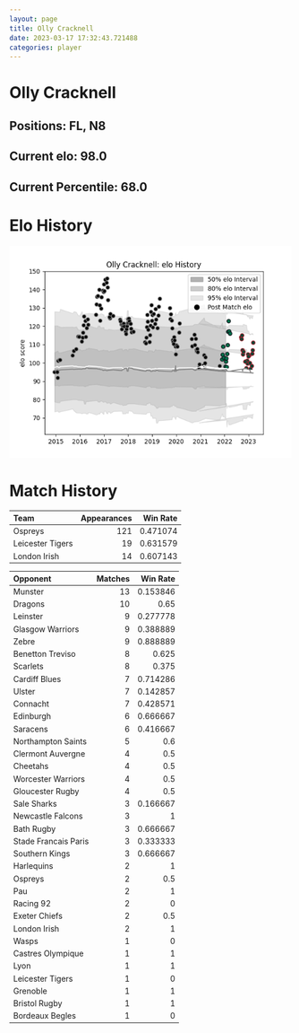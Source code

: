 ```yaml
---  
layout: page  
title: Olly Cracknell  
date: 2023-03-17 17:32:43.721488  
categories: player  
---
```

# Olly Cracknell

## Positions: FL, N8

## Current elo: 98.0

## Current Percentile: 68.0

# Elo History


![elo history](history_OllyCracknell.png)
# Match History


| Team             |   Appearances |   Win Rate |
|:-----------------|--------------:|-----------:|
| Ospreys          |           121 |   0.471074 |
| Leicester Tigers |            19 |   0.631579 |
| London Irish     |            14 |   0.607143 |

| Opponent             |   Matches |   Win Rate |
|:---------------------|----------:|-----------:|
| Munster              |        13 |   0.153846 |
| Dragons              |        10 |   0.65     |
| Leinster             |         9 |   0.277778 |
| Glasgow Warriors     |         9 |   0.388889 |
| Zebre                |         9 |   0.888889 |
| Benetton Treviso     |         8 |   0.625    |
| Scarlets             |         8 |   0.375    |
| Cardiff Blues        |         7 |   0.714286 |
| Ulster               |         7 |   0.142857 |
| Connacht             |         7 |   0.428571 |
| Edinburgh            |         6 |   0.666667 |
| Saracens             |         6 |   0.416667 |
| Northampton Saints   |         5 |   0.6      |
| Clermont Auvergne    |         4 |   0.5      |
| Cheetahs             |         4 |   0.5      |
| Worcester Warriors   |         4 |   0.5      |
| Gloucester Rugby     |         4 |   0.5      |
| Sale Sharks          |         3 |   0.166667 |
| Newcastle Falcons    |         3 |   1        |
| Bath Rugby           |         3 |   0.666667 |
| Stade Francais Paris |         3 |   0.333333 |
| Southern Kings       |         3 |   0.666667 |
| Harlequins           |         2 |   1        |
| Ospreys              |         2 |   0.5      |
| Pau                  |         2 |   1        |
| Racing 92            |         2 |   0        |
| Exeter Chiefs        |         2 |   0.5      |
| London Irish         |         2 |   1        |
| Wasps                |         1 |   0        |
| Castres Olympique    |         1 |   1        |
| Lyon                 |         1 |   1        |
| Leicester Tigers     |         1 |   0        |
| Grenoble             |         1 |   1        |
| Bristol Rugby        |         1 |   1        |
| Bordeaux Begles      |         1 |   0        |